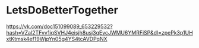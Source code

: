 # LetsDoBetterTogether
https://vk.com/doc151099089_653229532?hash=VZal2TFvv1iqSVHJ4eisjh8usj3qEvcJWMU6YMRFiSP&dl=zpePk3p1UHxtKtmsk4ef19WjpYn05g4YS4tcAVDPqNX